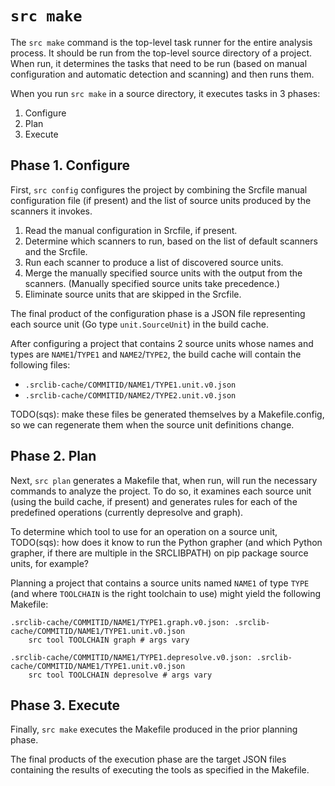 # `src make`

The `src make` command is the top-level task runner for the entire analysis
process. It should be run from the top-level source directory of a project. When
run, it determines the tasks that need to be run (based on manual configuration
and automatic detection and scanning) and then runs them.

When you run `src make` in a source directory, it executes tasks in 3 phases:

1. Configure
1. Plan
1. Execute

## Phase 1. Configure

First, `src config` configures the project by combining the Srcfile manual
configuration file (if present) and the list of source units produced by the
scanners it invokes.

1. Read the manual configuration in Srcfile, if present.
1. Determine which scanners to run, based on the list of default scanners and
   the Srcfile.
1. Run each scanner to produce a list of discovered source units.
1. Merge the manually specified source units with the output from the scanners.
   (Manually specified source units take precedence.)
1. Eliminate source units that are skipped in the Srcfile.

The final product of the configuration phase is a JSON file representing each
source unit (Go type `unit.SourceUnit`) in the build cache.

After configuring a project that contains 2 source units whose names and types
are `NAME1`/`TYPE1` and `NAME2`/`TYPE2`, the build cache will contain the
following files:

* `.srclib-cache/COMMITID/NAME1/TYPE1.unit.v0.json`
* `.srclib-cache/COMMITID/NAME2/TYPE2.unit.v0.json`

TODO(sqs): make these files be generated themselves by a Makefile.config, so we
can regenerate them when the source unit definitions change.

## Phase 2. Plan

Next, `src plan` generates a Makefile that, when run, will run the necessary
commands to analyze the project. To do so, it examines each source unit (using
the build cache, if present) and generates rules for each of the predefined
operations (currently depresolve and graph).

To determine which tool to use for an operation on a source unit, TODO(sqs): how
does it know to run the Python grapher (and which Python grapher, if there are
multiple in the SRCLIBPATH) on pip package source units, for example?

Planning a project that contains a source units named `NAME1` of type `TYPE`
(and where `TOOLCHAIN` is the right toolchain to use) might yield the following
Makefile:

```
.srclib-cache/COMMITID/NAME1/TYPE1.graph.v0.json: .srclib-cache/COMMITID/NAME1/TYPE1.unit.v0.json
    src tool TOOLCHAIN graph # args vary

.srclib-cache/COMMITID/NAME1/TYPE1.depresolve.v0.json: .srclib-cache/COMMITID/NAME1/TYPE1.unit.v0.json
    src tool TOOLCHAIN depresolve # args vary
```

## Phase 3. Execute

Finally, `src make` executes the Makefile produced in the prior planning
phase.

The final products of the execution phase are the target JSON files containing
the results of executing the tools as specified in the Makefile.
